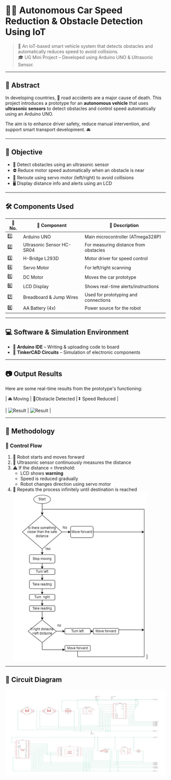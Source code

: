 # 🚗💡 Autonomous Car Speed Reduction & Obstacle Detection Using IoT

> 🔧 An IoT-based smart vehicle system that detects obstacles and automatically reduces speed to avoid collisions.  
🎓 UG Mini Project – Developed using Arduino UNO & Ultrasonic Sensor.

---

## 🧠 Abstract

In developing countries, 🚧 road accidents are a major cause of death. This project introduces a prototype for an **autonomous vehicle** that uses **ultrasonic sensors** to detect obstacles and control speed automatically using an Arduino UNO.

The aim is to enhance driver safety, reduce manual intervention, and support smart transport development. 🚘

---

## 🎯 Objective

- 📡 Detect obstacles using an ultrasonic sensor  
- ⛔ Reduce motor speed automatically when an obstacle is near  
- 🔁 Reroute using servo motor (left/right) to avoid collisions  
- 🖥️ Display distance info and alerts using an LCD  

---

## 🛠️ Components Used

| 🔢 No. | 🔧 Component              | 📄 Description                                  |
|--------|---------------------------|--------------------------------------------------|
| 1️⃣     | Arduino UNO               | Main microcontroller (ATmega328P)               |
| 2️⃣     | Ultrasonic Sensor HC-SR04 | For measuring distance from obstacles           |
| 3️⃣     | H-Bridge L293D            | Motor driver for speed control                  |
| 4️⃣     | Servo Motor               | For left/right scanning                         |
| 5️⃣     | DC Motor                  | Moves the car prototype                         |
| 6️⃣     | LCD Display               | Shows real-time alerts/instructions             |
| 7️⃣     | Breadboard & Jump Wires   | Used for prototyping and connections            |
| 8️⃣     | AA Battery (4x)           | Power source for the robot                      |

---

## 💻 Software & Simulation Environment

- 🧠 **Arduino IDE** – Writing & uploading code to board  
- 🧪 **TinkerCAD Circuits** – Simulation of electronic components

---

## 📷 Output Results

Here are some real-time results from the prototype's functioning:

| 🚘 Moving | 📍Obstacle Detected | ⏬ Speed Reduced |

| ![Result](result_iot_proj/result_1.jpg) | ![Result](result_iot_proj/result_2.jpg) |

---

## 🔁 Methodology

### 🔄 Control Flow

1. 🏁 Robot starts and moves forward  
2. 📏 Ultrasonic sensor continuously measures the distance  
3. ⚠️ If the distance < threshold:
   - LCD shows **warning**
   - Speed is reduced gradually  
   - Robot changes direction using servo motor
4. 🔁 Repeats the process infinitely until destination is reached
![Circuit Diagram](control_flow.JPG)
---

## 📐 Circuit Diagram

![Circuit Diagram](circuit_diagram.JPG)
